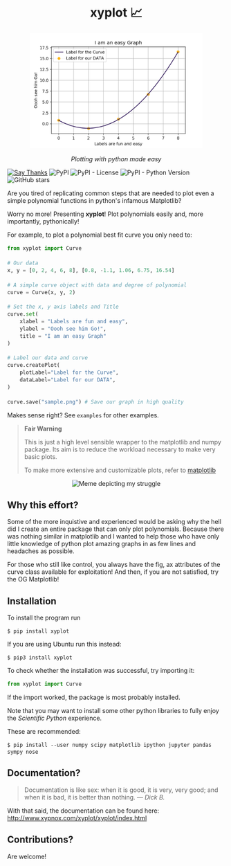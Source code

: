 <div align="center">
    <h1>
        xyplot 📈
    </h1>
    <img width="400" src="sample.png" alt="Graph made with xyplot" />
    <p>
        <i>Plotting with python made easy</i>
    </p>
</div>

[![Say Thanks](https://img.shields.io/badge/Say-Thanks-blue.svg)](https://saythanks.io/to/xypnox) ![PyPI](https://img.shields.io/pypi/v/xyplot) ![PyPI - License](https://img.shields.io/pypi/l/xyplot) ![PyPI - Python Version](https://img.shields.io/pypi/pyversions/xyplot) ![GitHub stars](https://img.shields.io/github/stars/xypnox/xyplot?style=social)

Are you tired of replicating common steps that are needed to plot even a simple polynomial functions in python's infamous Matplotlib?

Worry no more! Presenting **xyplot**! Plot polynomials easily and, more importantly, pythonically!

For example, to plot a polynomial best fit curve you only need to:

```python
from xyplot import Curve

# Our data
x, y = [0, 2, 4, 6, 8], [0.8, -1.1, 1.06, 6.75, 16.54]

# A simple curve object with data and degree of polynomial
curve = Curve(x, y, 2)

# Set the x, y axis labels and Title
curve.set(
    xlabel = "Labels are fun and easy",
    ylabel = "Oooh see him Go!",
    title = "I am an easy Graph"
)

# Label our data and curve
curve.createPlot(
    plotLabel="Label for the Curve",
    dataLabel="Label for our DATA",
)

curve.save("sample.png") # Save our graph in high quality
```

Makes sense right? See `examples` for other examples.

> **Fair Warning**
>
> This is just a high level sensible wrapper to the matplotlib and numpy package. Its aim is to reduce the workload necessary to make very basic plots.
>
> To make more extensive and customizable plots, refer to [matplotlib](https://matplotlib.org/)

<div align='center' >
	<img width='300' src="https://i.redd.it/zhscjhjr3nb21.jpg" alt="Meme depicting my struggle" />
</div>

## Why this effort?

Some of the more inquistive and experienced would be asking why the hell did I create an entire package that can only plot polynomials. Because there was nothing similar in matplotlib and I wanted to help those who have only little knowledge of python plot amazing graphs in as few lines and headaches as possible.

For those who still like control, you always have the fig, ax attributes of the curve class available for exploitation! And then, if you are not satisfied, try the OG Matplotlib!

## Installation

To install the program run

```
$ pip install xyplot
```

If you are using Ubuntu run this instead:

```
$ pip3 install xyplot
```

To check whether the installation was successful, try importing it:

```python
from xyplot import Curve
```

If the import worked, the package is most probably installed.

Note that you may want to install some other python libraries to fully enjoy the _Scientific Python_ experience.

These are recommended:

```
$ pip install --user numpy scipy matplotlib ipython jupyter pandas sympy nose
```

## Documentation?

> Documentation is like sex: when it is good, it is very, very good; and when it is bad, it is better than nothing. — _Dick B._

With that said, the documentation can be found here: http://www.xypnox.com/xyplot/xyplot/index.html

## Contributions?

Are welcome!
